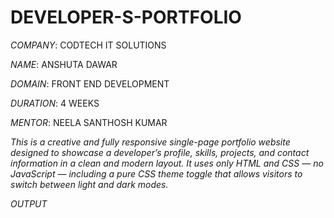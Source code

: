 # DEVELOPER-S-PORTFOLIO

*COMPANY*: CODTECH IT SOLUTIONS

*NAME*: ANSHUTA DAWAR

*DOMAIN*: FRONT END DEVELOPMENT

*DURATION*: 4 WEEKS

*MENTOR*: NEELA SANTHOSH KUMAR

*This is a creative and fully responsive single-page portfolio website designed to showcase a developer’s profile, skills, projects, and contact information in a clean and modern layout. It uses only HTML and CSS — no JavaScript — including a pure CSS theme toggle that allows visitors to switch between light and dark modes.*

*OUTPUT*
